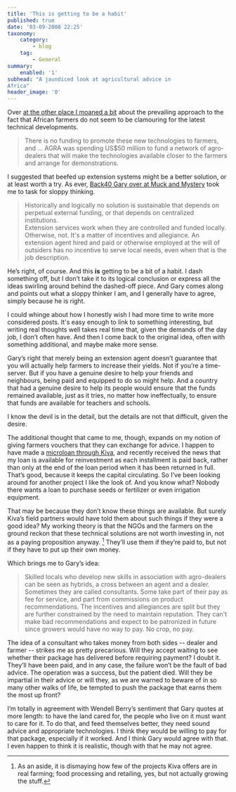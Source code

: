 ```yaml
---
title: 'This is getting to be a habit'
published: true
date: '03-09-2008 22:25'
taxonomy:
    category:
        - blog
    tag:
        - General
summary:
    enabled: '1'
subhead: "A jaundiced look at agricultural advice in 
Africa"
header_image: '0'
---
```


Over [at the other place I moaned a bit](https://agro.biodiver.se/2008/09/a-puzzle-of-african-farming/) about the prevailing approach to the fact that African farmers do not seem to be clamouring for the latest technical developments.

> There is no funding to promote these new technologies to farmers, and ... AGRA was spending US$50 million to fund a network of agro-dealers that will make the technologies available closer to the farmers and arrange for demonstrations.  

I suggested that beefed up extension systems might be a better solution, or at least worth a try. As ever, [Back40 Gary over at Muck and Mystery](https://web.archive.org/web/20081202010409/http://www.garyjones.org/mt/archives/000872.html) took me to task for sloppy thinking.

> Historically and logically no solution is sustainable that depends on perpetual external funding, or that depends on centralized institutions.  
> Extension services work when they are controlled and funded locally. Otherwise, not. It's a matter of incentives and allegiance. An extension agent hired and paid or otherwise employed at the will of outsiders has no incentive to serve local needs, even when that is the job description.

He’s right, of course. And this **is** getting to be a bit of a habit. I dash something off, but I don’t take it to its logical conclusion or express all the ideas swirling around behind the dashed-off piece. And Gary comes along and points out what a sloppy thinker I am, and I generally have to agree, simply because he is right.

I could whinge about how I honestly wish I had more time to write more considered posts. It's easy enough to link to something interesting, but writing real thoughts well takes real time that, given the demands of the day job, I don’t often have. And then I come back to the original idea, often with something additional, and maybe make more sense.

Gary’s right that merely being an extension agent doesn’t guarantee that you will actually help farmers to increase their yields. Not if you’re a time-server. But if you have a genuine desire to help your friends and neighbours, being paid and equipped to do so might help. And a country that had a genuine desire to help its people would ensure that the funds remained available, just as it tries, no matter how ineffectually, to ensure that funds are available for teachers and schools.

I know the devil is in the detail, but the details are not that difficult, given the desire.

The additional thought that came to me, though, expands on my notion of giving farmers vouchers that they can exchange for advice. I happen to have made a [microloan through Kiva](https://kiva.org/), and recently received the news that my loan is available for reinvestment as each installment is paid back, rather than only at the end of the loan period when it has been returned in full. That’s good, because it keeps the capital circulating. So I’ve been looking around for another project I like the look of. And you know what? Nobody there wants a loan to purchase seeds or fertilizer or even irrigation equipment.

That may be because they don’t know these things are available. But surely Kiva’s field partners would have told them about such things if they were a good idea? My working theory is that the NGOs and the farmers on the ground reckon that these technical solutions are not worth investing in, not as a paying proposition anyway. [^fn1] They’ll use them if they’re paid to, but not if they have to put up their own money.

Which brings me to Gary’s idea:

> Skilled locals who develop new skills in association with agro-dealers can be seen as hybrids, a cross between an agent and a dealer. Sometimes they are called consultants. Some take part of their pay as fee for service, and part from commissions on product recommendations. The incentives and allegiances are split but they are further constrained by the need to maintain reputation. They can't make bad recommendations and expect to be patronized in future since growers would have no way to pay. No crop, no pay.  

The idea of a consultant who takes money from both sides -- dealer and farmer -- strikes me as pretty precarious. Will they accept waiting to see whether their package has delivered before requiring payment? I doubt it. They’ll have been paid, and in any case, the failure won’t be the fault of bad advice. The operation was a success, but the patient died. Will they be impartial in their advice or will they, as we are warned to beware of in so many other walks of life, be tempted to push the package that earns them the most up front?

I’m totally in agreement with Wendell Berry’s sentiment that Gary quotes at more length: to have the land cared for, the people who live on it must want to care for it. To do that, and feed themselves better, they need sound advice and appropriate technologies. I think they would be willing to pay for that package, especially if it worked. And I think Gary would agree with that. I even happen to think it is realistic, though with that he may not agree.  

[^fn1]: As an aside, it is dismaying how few of the projects Kiva offers are in real farming; food processing and retailing, yes, but not actually growing the stuff. 
